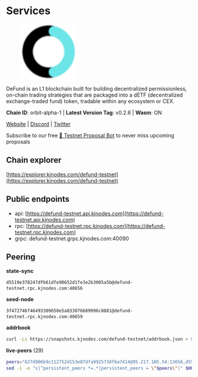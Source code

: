 # Services

<figure><img src="https://raw.githubusercontent.com/kj89/cosmos-images/main/logos/defund.png" width="150" alt=""><figcaption></figcaption></figure>

DeFund is an L1 blockchain built for building decentralized permissionless,  on-chain trading strategies that are packaged into a dETF (decentralized  exchange-traded fund) token, tradable within any ecosystem or CEX.

**Chain ID**: orbit-alpha-1 | **Latest Version Tag**: v0.2.6 | **Wasm**: ON

[Website](https://www.defund.app) | [Discord](https://discord.gg/FV26pRPZ3P) | [Twitter](https://twitter.com/defund_finance)



Subscribe to our free [🤖 Testnet Proposal Bot](https://t.me/kjnodes_testnet_proposal_bot) to never miss upcoming proposals


## Chain explorer
[https://explorer.kjnodes.com/defund-testnet](https://explorer.kjnodes.com/defund-testnet)

## Public endpoints

* api: [https://defund-testnet.api.kjnodes.com](https://defund-testnet.api.kjnodes.com)
* rpc: [https://defund-testnet.rpc.kjnodes.com](https://defund-testnet.rpc.kjnodes.com)
* grpc: defund-testnet.grpc.kjnodes.com:40090

## Peering

**state-sync**

```text
d5519e378247dfb61dfe90652d1fe3e2b3005a5b@defund-testnet.rpc.kjnodes.com:40656
```

**seed-node**

```text
3f472746f46493309650e5a033076689996c8881@defund-testnet.rpc.kjnodes.com:40659
```

**addrbook**
```bash
curl -Ls https://snapshots.kjnodes.com/defund-testnet/addrbook.json > $HOME/.defund/config/addrbook.json
```

**live-peers** (29)
```bash
peers="627d906b9c112752d153e87dfa9925730f6a7414@95.217.105.54:13656,d5519e378247dfb61dfe90652d1fe3e2b3005a5b@65.109.68.190:40656,9f8028ece9c514cf8f2646f8d968480b3341149f@157.90.25.62:26656,31cd6288a8fa2c9caa191fbddef0301ca0e04881@194.163.177.203:26656,23c52b4aa95a5b269277292410f6f4c8815e616c@194.163.174.103:27656,5c2a752c9b1952dbed075c56c600c3a79b58c395@146.59.47.207:26836,790d14b181c9f538bfa81afaf70fe78c3e9b52e2@38.242.199.69:26656,dfa7af21b8c6efebe8aa6028196324f9e0540bbc@94.130.55.76:39656,db8ea4712b47f5d6a19e942977a2e82daacf127f@88.99.115.105:13656,ea6f307baa6c66fcd565ae25692d40aca61b17fc@148.251.123.151:13656,6406dc6dff130a009ad79bb04eb29b731414811f@141.95.145.41:27656,905cf74e6c4df9d4894f134c821d1399a4da547f@109.123.250.128:26656,04ff1f98174b35960d8bc2d10bf0da1406f7028b@194.146.12.215:27656,b695113e075d522271c41ccb57b0a2c27e8ae346@65.109.160.32:40656,7a3c4079964eaca46f63f9a4ba37997ae55bee60@45.85.249.93:27656,6b8021f2cf9bdad927473dd6cb075a83787a268a@89.179.33.100:26656,8a5cc818253b02eb408314ea1b5ff4788cc6e7a1@65.109.65.248:33656,230d474bebd608fa076c7ae2585a180fdc1befae@185.252.233.99:26656,0a03781fa64c2f2810cbbaacb81418170f53fe13@45.88.188.253:26656,ffb2898494cdbd6625d962ea4511c29507177c62@164.68.103.176:26656,b0018ac03d48edb02a82bb92429cbe3fc75c58b1@161.97.172.129:26656,ae95d629c68b76c7a0f7695b2e63e6c5464ec435@212.90.120.12:27656,bc934501cffc27940d96e7775b6b8ae5122604ab@185.185.80.195:28656,e494f017a60c9be7b73541ea9356affbeee1c9cb@178.18.247.73:27656,868120d57a36f8fbaba2cb8d3bab15759f8bab64@5.199.136.44:40656,cdcd6ba08042b31391492666da593cc80d198cab@84.54.23.85:26656,c1c6cf5859c43fb3acd19ccdb78a4caa0a151ff7@45.85.249.107:27656,eb7040eb80f3a0b62df828d38d818b3aec554b50@38.242.237.125:26456,b654f4b9394fcb6a98ca5845c70bb4026aa34fda@209.145.62.91:30656"
sed -i -e "s|^persistent_peers *=.*|persistent_peers = \"$peers\"|" $HOME/.defund/config/config.toml
```
